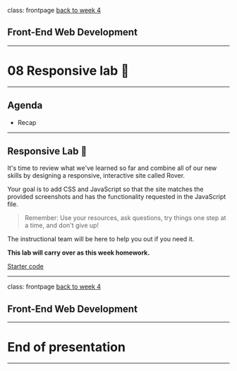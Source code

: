 class: frontpage
<a href="/week-4">back to week 4</a>

<div>
  <h2>Front-End Web Development</h2>
  <hr/>
  <h1>08 Responsive <wbr/>lab &#x1F9EA;</h1>
</div>

---

## Agenda

- Recap

---

## Responsive Lab &#x1F9EA;

It's time to review what we've learned so far and combine all of our new skills by designing a responsive, interactive site called Rover.

Your goal is to add CSS and JavaScript so that the site matches the provided screenshots and has the functionality requested in the JavaScript file.

> Remember: Use your resources, ask questions, try things one step at a time, and don't give up!

The instructional team will be here to help you out if you need it.

**This lab will carry over as this week homework.**

[Starter code](https://github.com/pataruco/fewd/raw/master/labs/responsive-lab/responsive-lab-starter-code.zip)

---

class: frontpage
<a href="/week-4">back to week 4</a>

<div>
  <h2>Front-End Web Development</h2>
  <hr/>
  <h1>End of presentation</h1>
</div>

---
